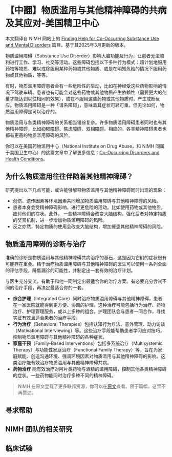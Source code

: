 # 【中翻】物质滥用与其他精神障碍的共病及其应对-美国精卫中心

本文翻译自 NIMH 网站上的 [Finding Help for Co-Occurring Substance Use and Mental Disorders](https://www.nimh.nih.gov/health/topics/substance-use-and-mental-health) 篇目，基于其2025年3月更新的版本。

物质滥用障碍（Substance Use Disorder）影响大脑功能及行为，让患者无法顺利进行工作、学习、社交等活动。这些障碍包括以下多种行为模式：超计划地服用药物等物质、难以戒除服用某种药物或其他物质、或是在明知危险的情况下服用药物或其他物质，等等。

有时，物质滥用障碍患者会有一些危险性的举动，比如在神经受这些药物影响的情况下驾驶车辆。患者也有可能会对这些药物或其他物质产生依赖性（需要更大的剂量才能达到以往相同的效果），或在不服用这些药物或其他物质时，产生戒断反应。物质滥用障碍是一种「谱系障碍」，意味着其症状可轻可重。但无论如何，物质滥用障碍是可以治疗的。

物质滥用与各类精神障碍的关系相当错综复杂。许多物质滥用障碍患者同时也有其他精神障碍，比如[抑郁障碍](./Depression.md)、[焦虑障碍](./GAD.md)、[双相障碍](./BD.md)。相应的，各类精神障碍患者也都有更高的物质滥用障碍的风险。

你可以在美国药物滥用中心（National Institute on Drug Abuse，和 NIMH 同属于美国卫生中心）的这篇文章中了解更多信息：[Co-Occurring Disorders and Health Conditions](https://nida.nih.gov/research-topics/co-occurring-disorders-health-conditions)。

## 为什么物质滥用往往伴随着其他精神障碍？

研究提出以下几点可能，或许能够解释物质滥用与其他精神障碍同时出现的现象：

- 创伤、遗传因素等环境因素共同增加物质滥用障碍与其他精神障碍的风险。
- 患者本身会受精神障碍影响，进行更危险的活动。比如使用药物或其他物质，应付他们的症状。此外， 一些精神障碍会改变大脑结构，强化后者对特定物质的奖赏机制，进一步增加物质滥用障碍的风险。
- 反之亦然，特定物质的使用会改变大脑结构，增加罹患其他精神障碍的风险。

## 物质滥用障碍的诊断与治疗

准确的诊断是物质滥用与其他精神障碍共病治疗的基石，这是因为它们的症状很有可能存在重叠。精于治疗物质滥用障碍与其他精神障碍的医生可以使用一系列全面的评估手段，降低漏诊的可能性，并制定出一套有效的治疗计划。

与医生充分交流，有助于和他一同制定出最适合你的治疗方案。有必要充分尝试不同的治疗手段，再决定最适合你的一套。

- **综合护理**（Integrated Care）同时治疗物质滥用障碍与其他精神障碍，患者在一家医院就能得到更方便、协调的护理。这种治疗可能包括行为治疗、药物治疗、护理管理服务，或以上多种的组合。护理团队会与患者一同合作，寻找实证有效且适合患者的治疗手段。
- **行为治疗**（Behavioral Therapies）包括认知行为疗法、意外管理、动力访谈（Motivational Interviewing）等。这些治疗手段能帮助患者学习应对技巧，控制物质滥用障碍与其他精神障碍的各种症状。
- **家庭干预**（Family-Based Interventions）包括多系统治疗（Multisystemic Therapy）与功能性家庭治疗（Functional Family Therapy）等，旨在为家庭赋能、创造沟通环境、强调环境因素对物质滥用与其他精神障碍的影响。这类治疗能有效治疗物质滥用与其他精神障碍共病。
- **药物治疗** 能有效治疗对阿片类药物与酒精的滥用障碍，控制其他各类精神障碍的症状。一些药物能同时治疗多种不同的精神障碍。

> NIMH 在原文登载了更多联邦资源，你可以在[原文](https://www.nimh.nih.gov/health/topics/substance-use-and-mental-health)查看。限于篇幅，这里不再赘述。

## 寻求帮助

## NIMH 团队的相关研究

## 临床试验
